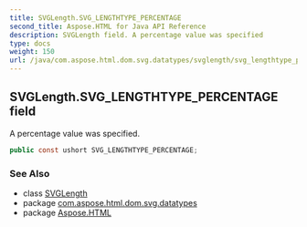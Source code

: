 ```yaml
---
title: SVGLength.SVG_LENGTHTYPE_PERCENTAGE
second_title: Aspose.HTML for Java API Reference
description: SVGLength field. A percentage value was specified
type: docs
weight: 150
url: /java/com.aspose.html.dom.svg.datatypes/svglength/svg_lengthtype_percentage/
---
```

## SVGLength.SVG_LENGTHTYPE_PERCENTAGE field

A percentage value was specified.

```java
public const ushort SVG_LENGTHTYPE_PERCENTAGE;
```

### See Also

* class [SVGLength](../)
* package [com.aspose.html.dom.svg.datatypes](../../svglength/)
* package [Aspose.HTML](../../../)

